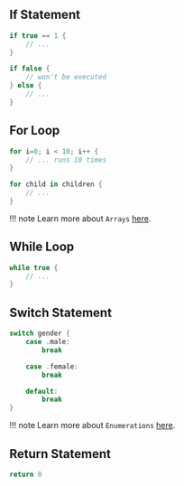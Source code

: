 ## If Statement
```swift
if true == 1 {
	// ...
}
```

```swift
if false {
	// won't be executed
} else {
	// ...
}
```

## For Loop

```swift
for i=0; i < 10; i++ {
	// ... runs 10 times
}
```

```swift
for child in children {
	// ...
}
```
!!! note
	Learn more about `Arrays` [here](/types/array/).


## While Loop
```swift
while true {
	// ...
}
```

## Switch Statement

```swift
switch gender {
	case .male:
		break

	case .female:
		break

	default:
		break
}
```

!!! note
	Learn more about `Enumerations` [here](/types/enumeration/).

## Return Statement

```swift
return 0
```